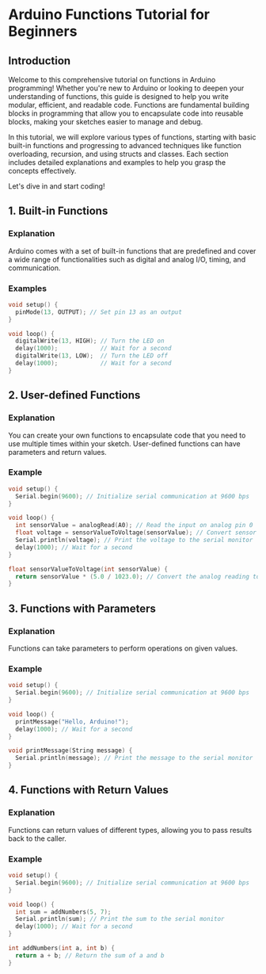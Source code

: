 
# Arduino Functions Tutorial for Beginners

## Introduction

Welcome to this comprehensive tutorial on functions in Arduino programming! Whether you're new to Arduino or looking to deepen your understanding of functions, this guide is designed to help you write modular, efficient, and readable code. Functions are fundamental building blocks in programming that allow you to encapsulate code into reusable blocks, making your sketches easier to manage and debug.

In this tutorial, we will explore various types of functions, starting with basic built-in functions and progressing to advanced techniques like function overloading, recursion, and using structs and classes. Each section includes detailed explanations and examples to help you grasp the concepts effectively.

Let's dive in and start coding!


## 1. Built-in Functions
### Explanation
Arduino comes with a set of built-in functions that are predefined and cover a wide range of functionalities such as digital and analog I/O, timing, and communication.

### Examples
```cpp
void setup() {
  pinMode(13, OUTPUT); // Set pin 13 as an output
}

void loop() {
  digitalWrite(13, HIGH); // Turn the LED on
  delay(1000);            // Wait for a second
  digitalWrite(13, LOW);  // Turn the LED off
  delay(1000);            // Wait for a second
}
```

## 2. User-defined Functions
### Explanation
You can create your own functions to encapsulate code that you need to use multiple times within your sketch. User-defined functions can have parameters and return values.

### Example
```cpp
void setup() {
  Serial.begin(9600); // Initialize serial communication at 9600 bps
}

void loop() {
  int sensorValue = analogRead(A0); // Read the input on analog pin 0
  float voltage = sensorValueToVoltage(sensorValue); // Convert sensor value to voltage
  Serial.println(voltage); // Print the voltage to the serial monitor
  delay(1000); // Wait for a second
}

float sensorValueToVoltage(int sensorValue) {
  return sensorValue * (5.0 / 1023.0); // Convert the analog reading to voltage
}
```


## 3. Functions with Parameters
### Explanation
Functions can take parameters to perform operations on given values.

### Example
```cpp
void setup() {
  Serial.begin(9600); // Initialize serial communication at 9600 bps
}

void loop() {
  printMessage("Hello, Arduino!");
  delay(1000); // Wait for a second
}

void printMessage(String message) {
  Serial.println(message); // Print the message to the serial monitor
}
```

## 4. Functions with Return Values
### Explanation
Functions can return values of different types, allowing you to pass results back to the caller.

### Example
```cpp
void setup() {
  Serial.begin(9600); // Initialize serial communication at 9600 bps
}

void loop() {
  int sum = addNumbers(5, 7);
  Serial.println(sum); // Print the sum to the serial monitor
  delay(1000); // Wait for a second
}

int addNumbers(int a, int b) {
  return a + b; // Return the sum of a and b
}
```
